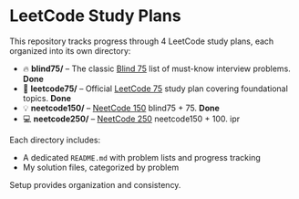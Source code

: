 # LeetCode Study Plans

This repository tracks progress through 4 LeetCode study plans, each organized into its own directory:

- 🔥 **blind75/** – The classic [Blind 75](https://www.techinterviewhandbook.org/grind75) list of must-know interview problems. **Done**
- 📘 **leetcode75/** – Official [LeetCode 75](https://leetcode.com/studyplan/leetcode-75/) study plan covering foundational topics. **Done**
- 💡 **neetcode150/** – [NeetCode 150](https://neetcode.io/) blind75 + 75. **Done**
- 💻 **neetcode250/** – [NeetCode 250](https://neetcode.io/) neetcode150 + 100. ipr

Each directory includes:
- A dedicated `README.md` with problem lists and progress tracking
- My solution files, categorized by problem

Setup provides organization and consistency.
